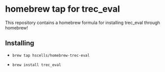 # homebrew tap for trec\_eval

This repository contains a homebrew formula for installing trec\_eval through homebrew!

## Installing

 - `brew tap hscells/homebrew-trec-eval`

 - `brew install trec_eval`
